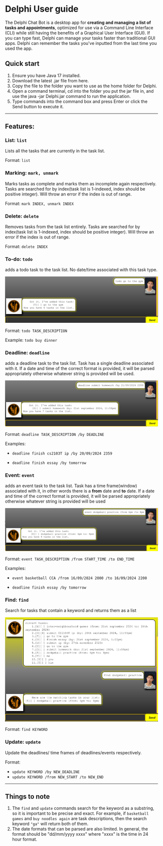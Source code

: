 # Delphi User guide

The Delphi Chat Bot is a desktop app for **creating and managing a list of tasks and appointments**, optimized for use via a Command Line Interface (CLI) while still having the benefits of a Graphical User Interface (GUI). If you can type fast, Delphi can manage your tasks faster than traditional GUI apps.
Delphi can remember the tasks you've inputted from the last time you used the app.
## Quick start

1. Ensure you have Java 17 installed.
2. Download the latest .jar file from here.
3. Copy the file to the folder you want to use as the home folder for Delphi.
4. Open a command terminal, cd into the folder you put the jar file in, and use the java -jar Delphi.jar command to run the application.
5. Type commands into the command box and press Enter or click the Send button to execute it.

---

## Features:


### List: `list`

Lists all the tasks that are currently in the task list.

Format: `list`

### Marking: `mark, unmark`

Marks tasks as complete and marks them as incomplete again respectively. Tasks are searched for
by index(task list is 1-indexed, index should be positive integer). Will throw an error if the index is out of range.

Format: `mark INDEX, unmark INDEX`

### Delete: `delete`

Removes tasks from the task list entirely. Tasks are searched for by index(task list is 1-indexed, index should be positive integer).
Will throw an error if the index is out of range.

Format: `delete INDEX`

### To-do: `todo`

adds a todo task to the task list. No date/time associated with this task type.


![screenshot of todo task creation](../src/main/resources/images/todo.png)

Format: `todo TASK_DESCRIPTION`

Example: `todo buy dinner`

### Deadline: `deadline`

adds a deadline task to the task list. Task has a single deadline associated with it.
If a date and time of the correct format is provided, it will be parsed appropriately
otherwise whatever string is provided will be used.

![screenshot of deadline creation](../src/main/resources/images/deadline.png)

Format: `deadline TASK_DESCRIPTION /by DEADLINE`

Examples:
* `deadline finish cs2103T ip /by 20/09/2024 2359`

* `deadline finish essay /by tomorrow`

### Event: `event`

adds an event task to the task list. Task has a time frame(window) associated with it,
in other words there is a **from** date and **to** date. If a date and time of the
correct format is provided, it will be parsed appropriately otherwise whatever string is provided will be used


![screenshot of event creation](../src/main/resources/images/event.png)


Format: `event TASK_DESCRIPTION /from START_TIME /to END_TIME`

Examples:
* `event basketball CCA /from 16/09/2024 2000 /to 16/09/2024 2200`

* `deadline finish essay /by tomorrow`

### Find: `find`

Search for tasks that contain a keyword and returns them as a list

![screenshot of find command](../src/main/resources/images/find.png)


Format: `find KEYWORD`

### Update: `update`

Update the deadlines/ time frames of deadlines/events respectively.

Format:
* `update KEYWORD /by NEW_DEADLINE`
*  `update KEYWORD /from NEW_START /to NEW_END`

---

## Things to note

1. The `find` and `update` commands search for the keyword as a substring, so it is important
   to be precise and exact. For example, if `basketball games` and `buy noodles again` are task
   descriptions, then the search keyword `"ga"` will return both of them.
2. The date formats that can be parsed are also limited. In general, the format should be
   "dd/mm/yyyy xxxx" where "xxxx" is the time in 24 hour format.